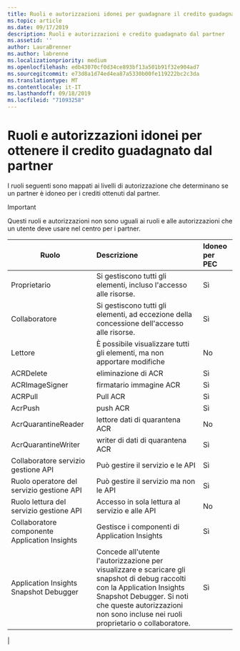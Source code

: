 ```yaml
---
title: Ruoli e autorizzazioni idonei per guadagnare il credito guadagnato dal partner | Centro per i partner
ms.topic: article
ms.date: 09/17/2019
description: Ruoli e autorizzazioni e credito guadagnato dal partner
ms.assetid: ''
author: LauraBrenner
ms.author: labrenne
ms.localizationpriority: medium
ms.openlocfilehash: edb43070cf0d34ce893bf13a501b91f32e904ad7
ms.sourcegitcommit: e73d8a1d74ed4ea87a5330b00fe119222bc2c3da
ms.translationtype: MT
ms.contentlocale: it-IT
ms.lasthandoff: 09/18/2019
ms.locfileid: "71093258"
---
```

# <a name="roles-and-permissions-eligible-to-earn-partner-earned-credit"></a>Ruoli e autorizzazioni idonei per ottenere il credito guadagnato dal partner

I ruoli seguenti sono mappati ai livelli di autorizzazione che determinano se un partner è idoneo per i crediti ottenuti dal partner.

>[!Important]
>Questi ruoli e autorizzazioni non sono uguali ai ruoli e alle autorizzazioni che un utente deve usare nel centro per i partner.

|**Ruolo**   |**Descrizione**   |**Idoneo per PEC**   |
|-----------------|:------------------|:--------------|
|Proprietario  |Si gestiscono tutti gli elementi, incluso l'accesso alle risorse.|Sì|
|Collaboratore |Si gestiscono tutti gli elementi, ad eccezione della concessione dell'accesso alle risorse.|Sì|
|Lettore|È possibile visualizzare tutti gli elementi, ma non apportare modifiche|No|
|ACRDelete|eliminazione di ACR|Sì|
|ACRImageSigner|firmatario immagine ACR|Sì|
|ACRPull|Pull ACR|Sì|
|AcrPush|push ACR|Sì|
|AcrQuarantineReader|lettore dati di quarantena ACR|No|
|AcrQuarantineWriter| writer di dati di quarantena ACR|Sì|
|Collaboratore servizio gestione API|Può gestire il servizio e le API|Sì|
|Ruolo operatore del servizio gestione API|Può gestire il servizio ma non le API|Sì|
|Ruolo lettura del servizio gestione API|Accesso in sola lettura al servizio e alle API|No|
|Collaboratore componente Application Insights|Gestisce i componenti di Application Insights|Sì|
|Application Insights Snapshot Debugger|Concede all'utente l'autorizzazione per visualizzare e scaricare gli snapshot di debug raccolti con la Application Insights Snapshot Debugger. Si noti che queste autorizzazioni non sono incluse nei ruoli proprietario o collaboratore.|Sì|
|